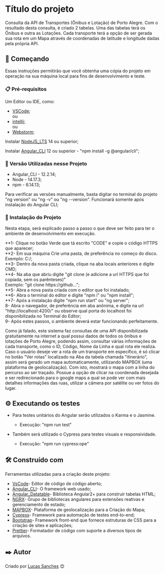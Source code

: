 # Título do projeto

Consulta da API de Transportes (Ônibus e Lotação) de Porto Alegre. Com o resultado desta consulta, é criado 2 tabelas. Uma das tabelas terá os Ônibus e outra as Lotações. Cada transporte terá a opção de ser gerada sua rota em um Mapa através de coordenadas de latitude e longitude dadas pela própria API.

## 🚀 Começando

Essas instruções permitirão que você obtenha uma cópia do projeto em operação na sua máquina local para fins de desenvolvimento e teste.

### 📋 Pré-requisitos

Um Editor ou IDE, como: 
  * [VSCode](https://code.visualstudio.com/download); <br>
  ou
  * [intellij](https://www.jetbrains.com/pt-br/idea/download/#section=windows);<br>
  ou
  * [Webstorm](https://www.jetbrains.com/webstorm/download/?source=google&medium=cpc&campaign=9641686251&term=webstorm&gclid=CjwKCAjwpqCZBhAbEiwAa7pXeS7DDLCEz2MetJy2zD2jhcLXXQ1lbeq-61EVRwdyPTmbH9UXICr7hBoCBlgQAvD_BwE#section=windows);

Instalar [NodeJS_LTS](https://nodejs.org/en/download/) 14 ou superior;

Instalar [Angular_CLI](https://angular.io/cli) 12 ou superior - "npm install -g @angular/cli";

### 📌 Versão Utilizadas nesse Projeto

* Angular_CLI - 12.2.14;
* Node - 14.17.3;
* npm - 6.14.13;

Para verificar as versões manualmente, basta digitar no terminal do projeto "ng version" ou "ng -v" ou "ng --version". Funcionará somente após instalação do Angular CLI;

### 🔧 Instalação do Projeto

Nesta etapa, será explicado passo a passo o que deve ser feito para ter o ambiente de desenvolvimento em execução.
 
**1- Clique no botão Verde que tá escrito "CODE" e copie o código HTTPS que aparecer;<br>
**2- Em sua máquina Crie uma pasta, de preferência no começo do disco. Exemplo: C:/;<br>
**3- Dentro da nova pasta criada, clique na aba locais anteriores e digite CMD;<br>
**4- Na aba que abriu digite "git clone (e adicione a url HTTPS que foi copiada, sem os parênteses)"<br>
    Exemplo: "git clone https://github...";<br>
**5- Abra a nova pasta criada com o editor que foi instalado;<br>
**6- Abra o terminal do editor e digite "npm i" ou "npm install";<br>
**7- Após a instalação digite "npm run start" ou "ng server";<br>
8- Abra o navegador, de preferência em aba anônima, e digite na url "http://localhost:4200/" ou observe qual porta do localhost foi disponibilizada no Terminal do Editor;<br>
9- Após estes passos, o ambiente deverá estar funcionando perfeitamente.<br>

Como já falado, este sistema faz consultas de uma API disponibilizada gratuitamente na internet a qual possui dados de todos os ônibus e lotações de Porto Alegre, podendo assim, consultar várias informações de cada transporte, como o ID, Código, Nome da Linha e qual rota ele realiza. Caso o usuário deseje ver a rota de um transporte em específico, é só clicar no botão "Ver rotas" localizado na Aba da tabela chamada "itinerário", assim será gerado um mapa automaticamente, utilizando MAPBOX (uma plataforma de geolocalização). Com isto, mostrará o mapa com a linha do percurso ao ser traçado. Possue a opção de clicar na coordenada desejada e ser redirecionado para o google maps a qual se pode ver com mais detalhes informações das ruas, utilizar a câmera por satélite ou ver fotos do lugar.

## ⚙️ Executando os testes

* Para testes unitários do Angular serão utilizados o Karma e o Jasmine. 
  * Execução: "npm run test"

* Também será utilizado o Cypress para testes visuais e responsividade. 
  * Execução: "npm run cypress:ope"

## 🛠️ Construído com

Ferramentas utilizadas para a criação deste projeto:

* [VsCode](https://code.visualstudio.com/download)- Editor de código de código aberto;
* [Angular_CLI](https://angular.io/cli)- O framework web usado;
* [Angular_Datatable](https://l-lin.github.io/angular-datatables/#/welcome)- Biblioteca Angular2+ para construir tabelas HTML;
* [NGRX](https://ngrx.io/)-  Grupo de bibliotecas angulares para extensões reativas e gerenciamento de estado;
* [MAPBOX](https://www.mapbox.com/)- Plataforma de geolocalização para a Criação do Mapa;
* [Cypress](https://www.cypress.io/)- Framework para automação de testes end-to-end;
* [Bootstrap](https://getbootstrap.com/)- Framework front-end que fornece estruturas de CSS para a criação de sites e aplicações;
* [Prettier](https://prettier.io/)- Formatador de código com suporte a diversos tipos de arquivos.

## ✒️ Autor

Criado por [Lucas Sanches](https://github.com/LukyEnd) 😊
